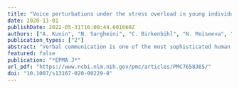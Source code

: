 ```yaml
---
title: "Voice perturbations under the stress overload in young individuals: phenotyping and suboptimal health as predictors for cascading pathologies"
date: 2020-11-01
publishDate: 2022-05-31T16:00:44.601660Z
authors: ["A. Kunin", "N. Sargheini", "C. Birkenbihl", "N. Moiseeva", "Holger Fröhlich", "Olga Golubnitschaja"]
publication_types: ["2"]
abstract: "Verbal communication is one of the most sophisticated human motor skills reflecting both—the mental and physical health of an individual. Voice parameters and quality changes are usually secondary towards functional and/or structural laryngological alterations under specific systemic processes, syndrome and pathologies. These include but are not restricted to dry mouth and Sicca syndromes, body dehydration, hormonal alterations linked to pubertal, menopausal, and andropausal status, respiratory disorders, gastrointestinal reflux, autoimmune diseases, endocrinologic disorders, underweight versus overweight and obesity, and diabetes mellitus. On the other hand, it is well-established that stress overload is a significant risk factor of cascading pathologies, including but not restricted to neurodegenerative and psychiatric disorders, diabetes mellitus, cardiovascular disease, stroke, and cancers. Our current study revealed voice perturbations under the stress overload as a potentially useful biomarker to identify individuals in suboptimal health conditions who might be strongly predisposed to associated pathologies. Contextually, extended surveys applied in the population might be useful to identify, for example, persons at high risk for respiratory complications under pandemic conditions such as COVID-19. Symptoms of dry mouth syndrome, disturbed microcirculation, altered sense regulation, shifted circadian rhythm, and low BMI were positively associated with voice perturbations under the stress overload. Their functional interrelationships and relevance for cascading associated pathologies are presented in the article. Automated analysis of voice recordings via artificial intelligence (AI) has a potential to derive digital biomarkers. Further, predictive machine learning models should be developed that allows for detecting a suboptimal health condition based on voice recordings, ideally in an automated manner using derived digital biomarkers. Follow-up stratification and monitoring of individuals in suboptimal health conditions are recommended using disease-specific cell-free nucleic acids (ccfDNA, ctDNA, mtDNA, miRNA) combined with metabolic patterns detected in body fluids. Application of the cost-effective targeted prevention within the phase of reversible health damage is recommended based on the individualised patient profiling."
featured: false
publication: "*EPMA J*"
url_pdf: "https://www.ncbi.nlm.nih.gov/pmc/articles/PMC7658305/"
doi: "10.1007/s13167-020-00229-8"
---
```


